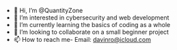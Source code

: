 - 👋 Hi, I’m @QuantityZone
- 👀 I’m interested in cybersecurity and web development
- 🌱 I’m currently learning the basics of coding as a whole
- 💞️ I’m looking to collaborate on a small beginner project
- 📫 How to reach me- Email: davinro@icloud.com

<!---
QuantityZone/QuantityZone is a ✨ special ✨ repository because its `README.md` (this file) appears on your GitHub profile.
You can click the Preview link to take a look at your changes.
--->
